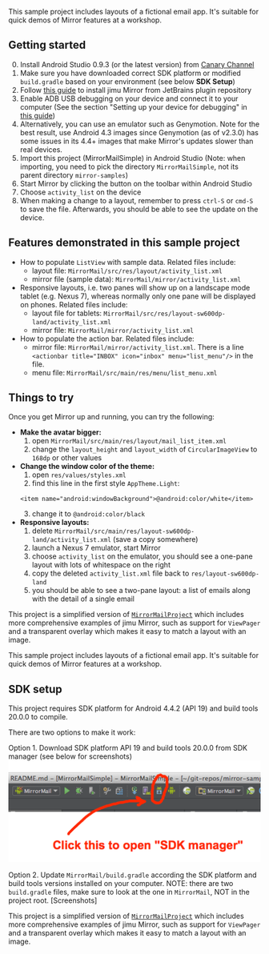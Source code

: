 This sample project includes layouts of a fictional email app. It's suitable for quick demos of Mirror features at a workshop.

## Getting started

0. Install Android Studio 0.9.3 (or the latest version) from [Canary Channel](http://tools.android.com/download/studio/canary)
1. Make sure you have downloaded correct SDK platform or modified `build.gradle` based on your environment (see below **SDK Setup**)
1. Follow [this guide](http://jimulabs.com/mirror-docs/mirror-android-studio-plugin-installation-guide/) to install jimu Mirror from JetBrains plugin repository
2. Enable ADB USB debugging on your device and connect it to your computer (See the section "Setting up your device for debugging" in [this guide](http://jimulabs.com/mirror-docs/mirror-js-designer-guide/))
3. Alternatively, you can use an emulator such as Genymotion. Note for the best result, use Android 4.3 images since Genymotion (as of v2.3.0) has some issues in its 4.4+ images that make Mirror's updates slower than real devices.
4. Import this project (MirrorMailSimple) in Android Studio (Note: when importing, you need to pick the directory `MirrorMailSimple`, not its parent directory `mirror-samples`)
5. Start Mirror by clicking the button on the toolbar within Android Studio
6. Choose `activity_list` on the device
7. When making a change to a layout, remember to press `ctrl-S` or `cmd-S` to save the file. Afterwards, you should be able to see the update on the device. 

## Features demonstrated in this sample project

- How to populate `ListView` with sample data. Related files include:
  - layout file: `MirrorMail/src/res/layout/activity_list.xml`
  - mirror file (sample data): `MirrorMail/mirror/activity_list.xml`
- Responsive layouts, i.e. two panes will show up on a landscape mode tablet (e.g. Nexus 7), whereas normally only one pane will be displayed on phones. Related files include:
  - layout file for tablets: `MirrorMail/src/res/layout-sw600dp-land/activity_list.xml`
  - mirror file: `MirrorMail/mirror/activity_list.xml`
- How to populate the action bar. Related files include:
  - mirror file: `MirrorMail/mirror/activity_list.xml`. There is a line `<actionbar title="INBOX" icon="inbox" menu="list_menu"/>` in the file.
  - menu file: `MirrorMail/src/main/res/menu/list_menu.xml`

## Things to try
Once you get Mirror up and running, you can try the following:

- **Make the avatar bigger:**
  1. open `MirrorMail/src/main/res/layout/mail_list_item.xml`
  2. change the `layout_height` and `layout_width` of `CircularImageView` to `168dp` or other values
- **Change the window color of the theme:**
  1. open `res/values/styles.xml`
  2. find this line in the first style `AppTheme.Light`:
  ```
  <item name="android:windowBackground">@android:color/white</item>
  ```
  3. change it to `@android:color/black`
- **Responsive layouts:**
  1. delete `MirrorMail/src/main/res/layout-sw600dp-land/activity_list.xml` (save a copy somewhere)
  2. launch a Nexus 7 emulator, start Mirror
  3. choose `activity_list` on the emulator, you should see a one-pane layout with lots of whitespace on the right
  4. copy the deleted `activity_list.xml` file back to `res/layout-sw600dp-land`
  5. you should be able to see a two-pane layout: a list of emails along with the detail of a single email
 
This project is a simplified version of [`MirrorMailProject`](https://github.com/jimulabs/mirror-samples/tree/master/MirrorMailProject) which includes more comprehensive examples of jimu Mirror, such as support for `ViewPager` and a transparent overlay which makes it easy to match a layout with an image.


This sample project includes layouts of a fictional email app. It's suitable for quick demos of Mirror features at a workshop.


## SDK setup
This project requires SDK platform for Android 4.4.2 (API 19) and build tools 20.0.0 to compile.

There are two options to make it work:

Option 1. Download SDK platform API 19 and build tools 20.0.0 from SDK manager (see below for screenshots)
![open sdk manager](readme-images/open-sdk-manager.png)

Option 2. Update `MirrorMail/build.gradle` according the SDK platform and build tools versions installed on your computer. NOTE: there are two `build.gradle` files, make sure to look at the one in `MirrorMail`, NOT in the project root.
[Screenshots]

This project is a simplified version of [`MirrorMailProject`](https://github.com/jimulabs/mirror-samples/tree/master/MirrorMailProject) which includes more comprehensive examples of jimu Mirror, such as support for `ViewPager` and a transparent overlay which makes it easy to match a layout with an image.


